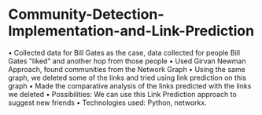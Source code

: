 # Community-Detection-Implementation-and-Link-Prediction

•	Collected data for Bill Gates as the case, data collected for people Bill Gates "liked" and another hop from those people
•	Used Girvan Newman Approach, found communities from the Network Graph
•	Using the same graph, we deleted some of the links and tried using link prediction on this graph
•	Made the comparative analysis of the links predicted with the links we deleted
•	Possibilities: We can use this Link Prediction approach to suggest new friends
•	Technologies used: Python, networkx.
